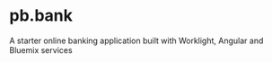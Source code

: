 pb.bank
=======

A starter online banking application built with Worklight, Angular and Bluemix services
